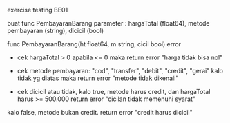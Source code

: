 exercise testing BE01

buat func PembayaranBarang
parameter : hargaTotal (float64), metode pembayaran (string), dicicil (bool)

func PembayaranBarang(ht float64, m string, cicil bool) error

- cek hargaTotal > 0 apabila <= 0 maka return error "harga tidak bisa nol"

- cek metode pembayaran: "cod", "transfer", "debit", "credit", "gerai" kalo tidak yg diatas maka return error "metode tidak dikenali"

- cek dicicil atau tidak, kalo true, metode harus credit, dan hargaTotal harus >= 500.000 return error "cicilan tidak memenuhi syarat"

kalo false, metode bukan credit. return error "credit harus dicicil"
